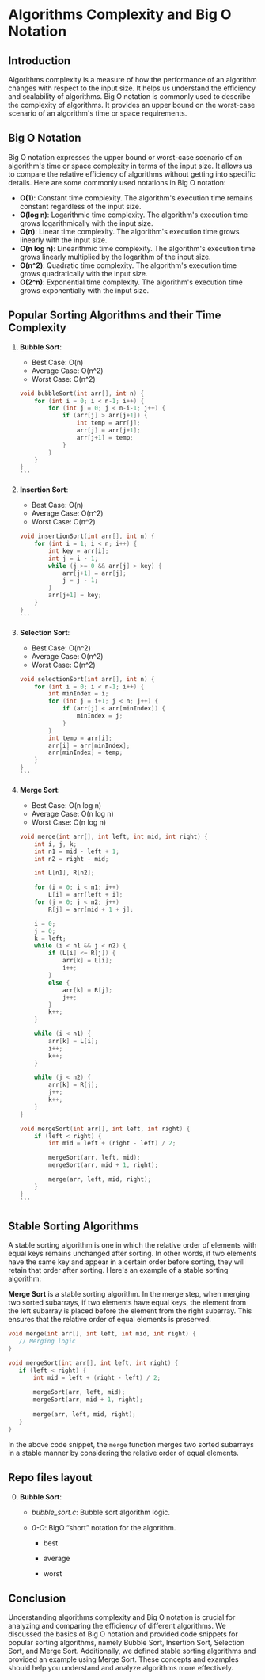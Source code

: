 # Algorithms Complexity and Big O Notation

## Introduction
Algorithms complexity is a measure of how the performance of an algorithm changes with respect to the input size. It helps us understand the efficiency and scalability of algorithms. Big O notation is commonly used to describe the complexity of algorithms. It provides an upper bound on the worst-case scenario of an algorithm's time or space requirements.

## Big O Notation
Big O notation expresses the upper bound or worst-case scenario of an algorithm's time or space complexity in terms of the input size. It allows us to compare the relative efficiency of algorithms without getting into specific details. Here are some commonly used notations in Big O notation:

- **O(1)**: Constant time complexity. The algorithm's execution time remains constant regardless of the input size.
- **O(log n)**: Logarithmic time complexity. The algorithm's execution time grows logarithmically with the input size.
- **O(n)**: Linear time complexity. The algorithm's execution time grows linearly with the input size.
- **O(n log n)**: Linearithmic time complexity. The algorithm's execution time grows linearly multiplied by the logarithm of the input size.
- **O(n^2)**: Quadratic time complexity. The algorithm's execution time grows quadratically with the input size.
- **O(2^n)**: Exponential time complexity. The algorithm's execution time grows exponentially with the input size.

## Popular Sorting Algorithms and their Time Complexity

1. **Bubble Sort**:
   - Best Case: O(n)
   - Average Case: O(n^2)
   - Worst Case: O(n^2)
   
   ````c
   void bubbleSort(int arr[], int n) {
       for (int i = 0; i < n-1; i++) {
           for (int j = 0; j < n-i-1; j++) {
               if (arr[j] > arr[j+1]) {
                   int temp = arr[j];
                   arr[j] = arr[j+1];
                   arr[j+1] = temp;
               }
           }
       }
   }
   ```
   
2. **Insertion Sort**:
   - Best Case: O(n)
   - Average Case: O(n^2)
   - Worst Case: O(n^2)
   
   ````c
   void insertionSort(int arr[], int n) {
       for (int i = 1; i < n; i++) {
           int key = arr[i];
           int j = i - 1;
           while (j >= 0 && arr[j] > key) {
               arr[j+1] = arr[j];
               j = j - 1;
           }
           arr[j+1] = key;
       }
   }
   ```
   
3. **Selection Sort**:
   - Best Case: O(n^2)
   - Average Case: O(n^2)
   - Worst Case: O(n^2)
   
   ````c
   void selectionSort(int arr[], int n) {
       for (int i = 0; i < n-1; i++) {
           int minIndex = i;
           for (int j = i+1; j < n; j++) {
               if (arr[j] < arr[minIndex]) {
                   minIndex = j;
               }
           }
           int temp = arr[i];
           arr[i] = arr[minIndex];
           arr[minIndex] = temp;
       }
   }
   ```

4. **Merge Sort**:
   - Best Case: O(n log n)
   - Average Case: O(n log n)
   - Worst Case: O(n log n)
   
   ````c
   void merge(int arr[], int left, int mid, int right) {
       int i, j, k;
       int n1 = mid - left + 1;
       int n2 = right - mid;
   
       int L[n1], R[n2];
   
       for (i = 0; i < n1; i++)
           L[i] = arr[left + i];
       for (j = 0; j < n2; j++)
           R[j] = arr[mid + 1 + j];
   
       i = 0;
       j = 0;
       k = left;
       while (i < n1 && j < n2) {
           if (L[i] <= R[j]) {
               arr[k] = L[i];
               i++;
           }
           else {
               arr[k] = R[j];
               j++;
           }
           k++;
       }
   
       while (i < n1) {
           arr[k] = L[i];
           i++;
           k++;
       }
   
       while (j < n2) {
           arr[k] = R[j];
           j++;
           k++;
       }
   }
   
   void mergeSort(int arr[], int left, int right) {
       if (left < right) {
           int mid = left + (right - left) / 2;
   
           mergeSort(arr, left, mid);
           mergeSort(arr, mid + 1, right);
   
           merge(arr, left, mid, right);
       }
   }
   ```

## Stable Sorting Algorithms
A stable sorting algorithm is one in which the relative order of elements with equal keys remains unchanged after sorting. In other words, if two elements have the same key and appear in a certain order before sorting, they will retain that order after sorting. Here's an example of a stable sorting algorithm:

**Merge Sort** is a stable sorting algorithm. In the merge step, when merging two sorted subarrays, if two elements have equal keys, the element from the left subarray is placed before the element from the right subarray. This ensures that the relative order of equal elements is preserved.

```c
void merge(int arr[], int left, int mid, int right) {
   // Merging logic
}

void mergeSort(int arr[], int left, int right) {
   if (left < right) {
       int mid = left + (right - left) / 2;
   
       mergeSort(arr, left, mid);
       mergeSort(arr, mid + 1, right);
   
       merge(arr, left, mid, right);
   }
}
```

In the above code snippet, the `merge` function merges two sorted subarrays in a stable manner by considering the relative order of equal elements.

## Repo files layout

0. **Bubble Sort**:

    - *bubble_sort.c*: Bubble sort algorithm logic.
    - *0-O*: BigO  “short” notation for the algorithm.

        - best

        - average
        
        - worst

## Conclusion
Understanding algorithms complexity and Big O notation is crucial for analyzing and comparing the efficiency of different algorithms. We discussed the basics of Big O notation and provided code snippets for popular sorting algorithms, namely Bubble Sort, Insertion Sort, Selection Sort, and Merge Sort. Additionally, we defined stable sorting algorithms and provided an example using Merge Sort. These concepts and examples should help you understand and analyze algorithms more effectively.

